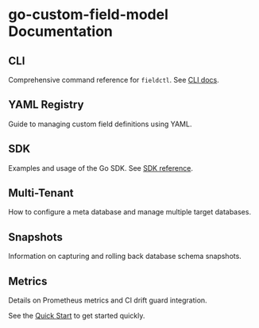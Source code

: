 # go-custom-field-model Documentation

## CLI
Comprehensive command reference for `fieldctl`. See [CLI docs](./cli/fieldctl.md).

## YAML Registry
Guide to managing custom field definitions using YAML.

## SDK
Examples and usage of the Go SDK. See [SDK reference](./sdk/README.md).

## Multi-Tenant
How to configure a meta database and manage multiple target databases.

## Snapshots
Information on capturing and rolling back database schema snapshots.

## Metrics
Details on Prometheus metrics and CI drift guard integration.

See the [Quick Start](../README.md#-quick-start) to get started quickly.

